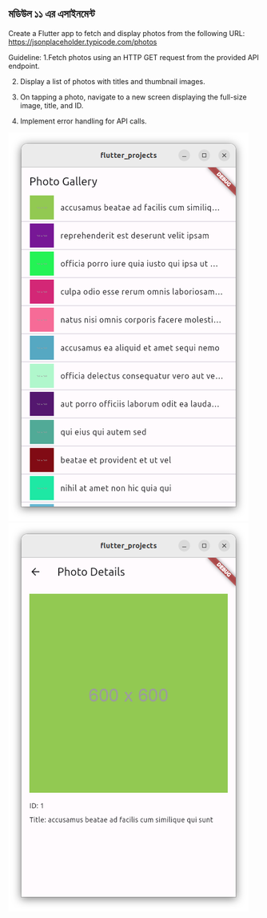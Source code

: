 ## মডিউল ১১ এর এসাইনমেন্ট
Create a Flutter app to fetch and display photos from the following URL:
https://jsonplaceholder.typicode.com/photos

Guideline:
1.Fetch photos using an HTTP GET request from the provided API endpoint.

2. Display a list of photos with titles and thumbnail images.

3. On tapping a photo, navigate to a new screen displaying the full-size image, title, and ID.

4. Implement error handling for API calls.

![Screenshot from 2024-02-14 08-55-45.png](Screenshot%20from%202024-02-14%2008-55-45.png)
![Screenshot from 2024-02-14 08-56-35.png](Screenshot%20from%202024-02-14%2008-56-35.png)